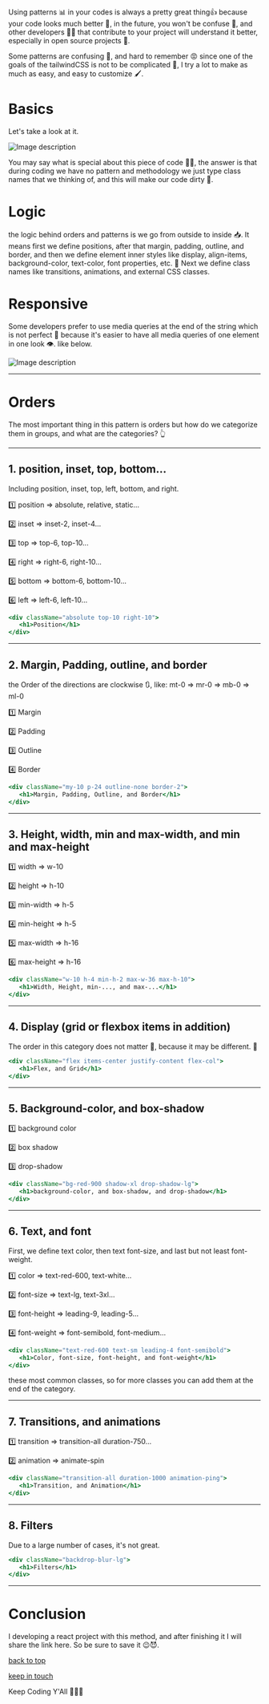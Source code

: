 Using patterns 📊 in your codes is always a pretty great thing👍 because your code looks much better 👀, in the future, you won't be confuse 🧠, and other developers 🧑‍💻 that contribute to your project will understand it better, especially in open source projects 📖.

Some patterns are confusing 🧠, and hard to remember 😡 since one of the goals of the tailwindCSS is not to be complicated 🦾, I try a lot to make as much as easy, and easy to customize 🖌️.


# Basics

Let's take a look at it.

![Image description](https://dev-to-uploads.s3.amazonaws.com/uploads/articles/9vpdteiosxn4tkbvt338.png)

You may say what is special about this piece of code 🤔💭, the answer is that during coding we have no pattern and methodology we just type class names that we thinking of, and this will make our code dirty 💩.

# Logic 
the logic behind orders and patterns is we go from outside to inside 📥. It means first we define positions, after that margin, padding, outline, and border, and then we define element inner styles like display, align-items, background-color, text-color, font properties, etc. 🚌 Next we define class names like transitions, animations, and external CSS classes.

# Responsive 
Some developers prefer to use media queries at the end of the string which is not perfect 🔔 because it's easier to have all media queries of one element in one look 👁️. like below.


![Image description](https://dev-to-uploads.s3.amazonaws.com/uploads/articles/i56zbt6q8rxao62vvn52.png)

------

# Orders 
The most important thing in this pattern is orders but how do we categorize them in groups, and what are the categories? 👆

-----

## 1. position, inset, top, bottom... 
Including position, inset, top, left, bottom, and right.

1️⃣ position => absolute, relative, static... 

2️⃣ inset    => inset-2, inset-4...

3️⃣ top      => top-6, top-10...

4️⃣ right    => right-6, right-10...

5️⃣ bottom   => bottom-6, bottom-10...

6️⃣ left     => left-6, left-10...


```jsx
<div className="absolute top-10 right-10">
   <h1>Position</h1>
</div>
```

-----

## 2. Margin, Padding, outline, and border

the Order of the directions are clockwise 🔃, like: mt-0 => mr-0 => mb-0 => ml-0

1️⃣ Margin

2️⃣ Padding

3️⃣ Outline

4️⃣ Border


```jsx
<div className="my-10 p-24 outline-none border-2">
   <h1>Margin, Padding, Outline, and Border</h1>
</div>
```

-----

## 3. Height, width, min and max-width, and min and max-height


1️⃣ width => w-10

2️⃣ height => h-10

3️⃣ min-width => h-5

4️⃣ min-height => h-5

5️⃣ max-width => h-16

6️⃣ max-height => h-16


```jsx
<div className="w-10 h-4 min-h-2 max-w-36 max-h-10">
   <h1>Width, Height, min-..., and max-...</h1>
</div>
```

-----

## 4. Display (grid or flexbox items in addition)
The order in this category does not matter 🫠, because it may be different. 🛫

```jsx
<div className="flex items-center justify-content flex-col">
   <h1>Flex, and Grid</h1>
</div>
```

-----

## 5. Background-color, and box-shadow

1️⃣ background color

2️⃣ box shadow

3️⃣ drop-shadow


```jsx
<div className="bg-red-900 shadow-xl drop-shadow-lg">
   <h1>background-color, and box-shadow, and drop-shadow</h1>
</div>
```

------

## 6. Text, and font
First, we define text color, then text font-size, and last but not least font-weight.

1️⃣ color => text-red-600, text-white...

2️⃣ font-size => text-lg, text-3xl...

3️⃣ font-height => leading-9, leading-5...

4️⃣ font-weight => font-semibold, font-medium...


```jsx
<div className="text-red-600 text-sm leading-4 font-semibold">
   <h1>Color, font-size, font-height, and font-weight</h1>
</div>
```

these most common classes, so for more classes you can add them at the end of the category. 

-------

## 7. Transitions, and animations

1️⃣ transition => transition-all duration-750...

2️⃣ animation => animate-spin


```jsx
<div className="transition-all duration-1000 animation-ping">
   <h1>Transition, and Animation</h1>
</div>
```

-----

## 8. Filters 
Due to a large number of cases, it's not great.

```jsx
<div className="backdrop-blur-lg">
   <h1>Filters</h1>
</div>
```

------

# Conclusion
I developing a react project with this method, and after finishing it I will share the link here. So be sure to save it 😉😈.

[back to top](#basics)

[keep in touch](https://vito.vercel.app) 

Keep Coding Y'All 👨🏻‍💻
